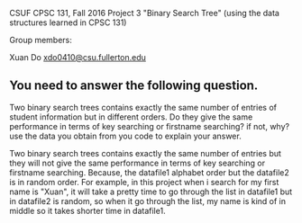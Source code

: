CSUF CPSC 131, Fall 2016
Project 3
"Binary Search Tree" (using the data structures learned in CPSC 131)

Group members:

Xuan Do xdo0410@csu.fullerton.edu


## You need to answer the following question. 
Two binary search trees contains exactly the same number of entries of student information but in different orders.
Do they give the same performance in terms of key searching or firstname searching? if not, why? use the data you obtain from you code to 
explain your answer. 


Two binary search trees contains exactly the same number of entries but they will not give the same performance in terms of key searching or firstname searching. Because, the datafile1 alphabet order but the datafile2 is in random order. For example, in this project when i search for my first name is "Xuan", it will take a pretty time to go through the list in datafile1 but in datafile2 is random, so when it go through the list, my name is kind of in middle so it takes shorter time in datafile1.
